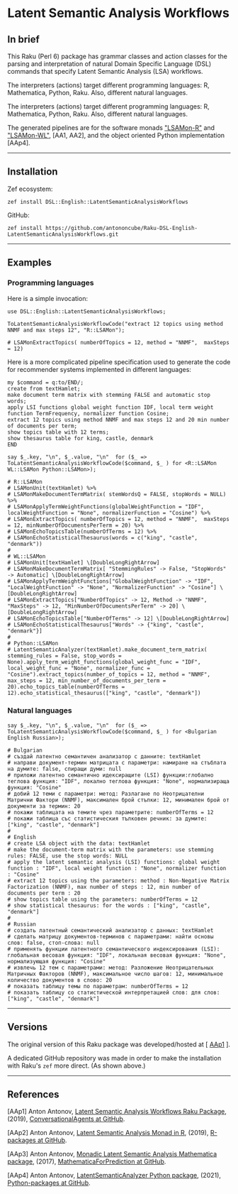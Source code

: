 # Latent Semantic Analysis Workflows 

## In brief

This Raku (Perl 6) package has grammar classes and action classes for the parsing and
interpretation of natural Domain Specific Language (DSL) commands that specify
Latent Semantic Analysis (LSA) workflows.

The interpreters (actions) target different programming languages: R, Mathematica, Python, Raku.
Also, different natural languages.

The interpreters (actions) target different programming languages: R, Mathematica, Python, Raku.
Also, different natural languages.

The generated pipelines are for the software monads 
["LSAMon-R"](https://github.com/antononcube/R-packages/tree/master/LSAMon-R) 
and
["LSAMon-WL"](https://github.com/antononcube/MathematicaForPrediction/blob/master/MonadicProgramming/MonadicLatentSemanticAnalysis.m),
[AA1, AA2], and the object oriented Python implementation [AAp4].

--------------

## Installation

Zef ecosystem:

```shell
zef install DSL::English::LatentSemanticAnalysisWorkflows
```

GitHub:

```shell
zef install https://github.com/antononcube/Raku-DSL-English-LatentSemanticAnalysisWorkflows.git
```

------------

## Examples

### Programming languages

Here is a simple invocation:

```perl6
use DSL::English::LatentSemanticAnalysisWorkflows;

ToLatentSemanticAnalysisWorkflowCode("extract 12 topics using method NNMF and max steps 12", "R::LSAMon");
```
```
# LSAMonExtractTopics( numberOfTopics = 12, method = "NNMF",  maxSteps = 12)
``` 

Here is a more complicated pipeline specification used to generate the code
for recommender systems implemented in different languages:

```perl6
my $command = q:to/END/;
create from textHamlet;
make document term matrix with stemming FALSE and automatic stop words;
apply LSI functions global weight function IDF, local term weight function TermFrequency, normalizer function Cosine;
extract 12 topics using method NNMF and max steps 12 and 20 min number of documents per term;
show topics table with 12 terms;
show thesaurus table for king, castle, denmark
END

say $_.key, "\n", $_.value, "\n"  for ($_ => ToLatentSemanticAnalysisWorkflowCode($command, $_ ) for <R::LSAMon WL::LSAMon Python::LSAMon>);
```
```
# R::LSAMon
# LSAMonUnit(textHamlet) %>%
# LSAMonMakeDocumentTermMatrix( stemWordsQ = FALSE, stopWords = NULL) %>%
# LSAMonApplyTermWeightFunctions(globalWeightFunction = "IDF", localWeightFunction = "None", normalizerFunction = "Cosine") %>%
# LSAMonExtractTopics( numberOfTopics = 12, method = "NNMF",  maxSteps = 12, minNumberOfDocumentsPerTerm = 20) %>%
# LSAMonEchoTopicsTable(numberOfTerms = 12) %>%
# LSAMonEchoStatisticalThesaurus(words = c("king", "castle", "denmark"))
# 
# WL::LSAMon
# LSAMonUnit[textHamlet] \[DoubleLongRightArrow]
# LSAMonMakeDocumentTermMatrix[ "StemmingRules" -> False, "StopWords" -> Automatic] \[DoubleLongRightArrow]
# LSAMonApplyTermWeightFunctions["GlobalWeightFunction" -> "IDF", "LocalWeightFunction" -> "None", "NormalizerFunction" -> "Cosine"] \[DoubleLongRightArrow]
# LSAMonExtractTopics["NumberOfTopics" -> 12, Method -> "NNMF", "MaxSteps" -> 12, "MinNumberOfDocumentsPerTerm" -> 20] \[DoubleLongRightArrow]
# LSAMonEchoTopicsTable["NumberOfTerms" -> 12] \[DoubleLongRightArrow]
# LSAMonEchoStatisticalThesaurus["Words" -> {"king", "castle", "denmark"}]
# 
# Python::LSAMon
# LatentSemanticAnalyzer(textHamlet).make_document_term_matrix( stemming_rules = False, stop_words = None).apply_term_weight_functions(global_weight_func = "IDF", local_weight_func = "None", normalizer_func = "Cosine").extract_topics(number_of_topics = 12, method = "NNMF", max_steps = 12, min_number_of_documents_per_term = 20).echo_topics_table(numberOfTerms = 12).echo_statistical_thesaurus(["king", "castle", "denmark"])
```

### Natural languages

```perl6
say $_.key, "\n", $_.value, "\n"  for ($_ => ToLatentSemanticAnalysisWorkflowCode($command, $_ ) for <Bulgarian English Russian>);
```
```
# Bulgarian
# създай латентно семантичен анализатор с данните: textHamlet
# направи документ-термин матрицата с параметри: намиране нa стъблата на думите: false, спиращи думи: null
# приложи латентно семантично идексиращите (LSI) функции:глобално теглова функция: "IDF", локално теглова функция: "None", нормализираща функция: "Cosine"
# добий 12 теми с параметри: метод: Разлагане по Неотрицателни Матрични Фактори (NNMF), максимален брой стъпки: 12, минимален брой от документи за термин: 20
# покажи таблицата на темите чрез параметрите: numberOfTerms = 12
# покажи таблица със статистическия тълковен речник: за думите: ["king", "castle", "denmark"]
# 
# English
# create LSA object with the data: textHamlet
# make the document-term matrix with the parameters: use stemming rules: FALSE, use the stop words: NULL
# apply the latent semantic analysis (LSI) functions: global weight function : "IDF", local weight function : "None", normalizer function : "Cosine"
# extract 12 topics using the parameters: method : Non-Negative Matrix Factorization (NNMF), max number of steps : 12, min number of documents per term : 20
# show topics table using the parameters: numberOfTerms = 12
# show statistical thesaurus: for the words : ["king", "castle", "denmark"]
# 
# Russian
# создать латентный семантический анализатор с данных: textHamlet
# сделать матрицу документов-терминов с параметрами: найти основы слов: false, стоп-слова: null
# применять функции латентного семантического индексирования (LSI): глобальная весовая функция: "IDF", локальная весовая функция: "None", нормализующая функция: "Cosine"
# извлечь 12 тем с параметрами: метод: Разложение Неотрицательных Матричных Факторов (NNMF), максимальное число шагов: 12, минимальное количество документов в слово: 20
# показать таблицу темы по параметрам: numberOfTerms = 12
# показать таблицу со статистической интерпретацией слов: для слов: ["king", "castle", "denmark"]
```

------------

## Versions

The original version of this Raku package was developed/hosted at 
[ [AAp1](https://github.com/antononcube/ConversationalAgents/tree/master/Packages/Perl6/LatentSemanticAnalysisWorkflows) ].

A dedicated GitHub repository was made in order to make the installation with Raku's `zef` more direct. 
(As shown above.)
 
------------

## References

[AAp1] Anton Antonov,
[Latent Semantic Analysis Workflows Raku Package](https://github.com/antononcube/ConversationalAgents/tree/master/Packages/Perl6/LatentSemanticAnalysisWorkflows),
(2019),
[ConversationalAgents at GitHub](https://github.com/antononcube/ConversationalAgents).

[AAp2] Anton Antonov,
[Latent Semantic Analysis Monad in R](https://github.com/antononcube/R-packages/tree/master/LSAMon-R),
(2019),
[R-packages at GitHub](https://github.com/antononcube/R-packages).

[AAp3] Anton Antonov,
[Monadic Latent Semantic Analysis Mathematica package](https://github.com/antononcube/MathematicaForPrediction/blob/master/MonadicProgramming/MonadicLatentSemanticAnalysis.m),
(2017),
[MathematicaForPrediction at GitHub](https://github.com/antononcube/MathematicaForPrediction).

[AAp4] Anton Antonov,
[LatentSemanticAnalyzer Python package](https://github.com/antononcube/Python-packages/tree/main/LatentSemanticAnalyzer),
(2021),
[Python-packages at GitHub](https://github.com/antononcube/Python-packages).

